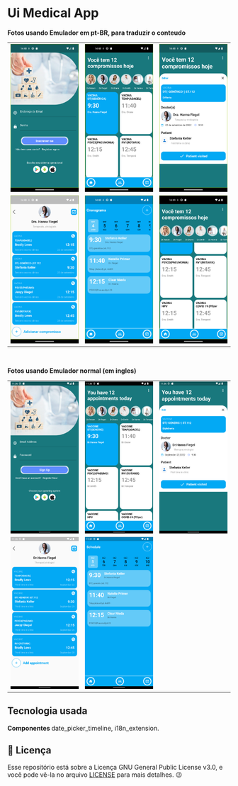 # Ui Medical App


<b>Fotos usando Emulador em pt-BR, para traduzir o conteudo</b>
<table> 
  <tr>
    <td> 
      <img width="250" src="https://github.com/caneto/uimedicalapp/blob/main/screenshots/Screenshot_1670282732.png"/> 
    </td>
    <td>
      <img width="250" src="https://github.com/caneto/uimedicalapp/blob/main/screenshots/Screenshot_1670282736.png"/> 
    </td>
    <td> 
      <img width="250" src="https://github.com/caneto/uimedicalapp/blob/main/screenshots/Screenshot_1670282741.png"/> 
    </td>
  </tr>
  
  <tr>
    <td> 
      <img width="250" src="https://github.com/caneto/uimedicalapp/blob/main/screenshots/Screenshot_1670282744.png"/> 
    </td>
    <td>
      <img width="250" src="https://github.com/caneto/uimedicalapp/blob/main/screenshots/Screenshot_1670282760.png"/> 
    </td>
    <td>
      <img width="250" src="https://github.com/caneto/uimedicalapp/blob/main/screenshots/Screenshot_1670282773.png"/> 
    </td>
  </tr>
</table> 

<br/>

<b>Fotos usando Emulador normal (em ingles)</b>
<table> 
  <tr>
    <td> 
      <img width="250" src="https://github.com/caneto/uimedicalapp/blob/main/screenshots/Screenshot_1670283400.png"/> 
    </td>
    <td>
      <img width="250" src="https://github.com/caneto/uimedicalapp/blob/main/screenshots/Screenshot_1670283406.png"/> 
    </td>
    <td> 
      <img width="250" src="https://github.com/caneto/uimedicalapp/blob/main/screenshots/Screenshot_1670283409.png"/> 
    </td>
  </tr>
  
  <tr>
    <td> 
      <img width="250" src="https://github.com/caneto/uimedicalapp/blob/main/screenshots/Screenshot_1670283413.png"/> 
    </td>
    <td>
      <img width="250" src="https://github.com/caneto/uimedicalapp/blob/main/screenshots/Screenshot_1670283430.png"/> 
    </td>
  </tr>
</table> 

## Tecnologia usada
<b>Componentes </b>date_picker_timeline, i18n_extension.<br>



<h2>📝 Licença</h2>

<p>
   Esse repositório está sobre a Licença GNU General Public License v3.0, e você pode vê-la no arquivo <a href="https://github.com/caneto/calculator-app/blob/main/LICENSE">LICENSE</a> para mais detalhes. 😉
</p>

